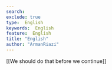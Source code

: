 ```yaml
---
search:
exclude: true
type:  English
keywords:  English
feature:  English
title: "English"
author: "ArmanRiazi"
---
```


[[We should do that before we continue]]